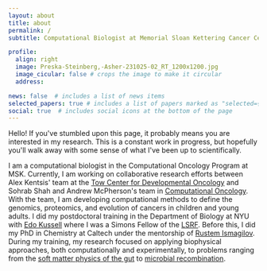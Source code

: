 ```yaml
---
layout: about
title: about
permalink: /
subtitle: Computational Biologist at Memorial Sloan Kettering Cancer Center

profile:
  align: right
  image: Preska-Steinberg,-Asher-231025-02_RT_1200x1200.jpg
  image_cicular: false # crops the image to make it circular
  address: 

news: false  # includes a list of news items
selected_papers: true # includes a list of papers marked as "selected={true}"
social: true  # includes social icons at the bottom of the page
---
```


Hello! If you've stumbled upon this page, it probably means you are interested in my research. This is a constant work in progress, but hopefully you'll walk away with some sense of what I've been up to scientifically.

I am a computational biologist in the Computational Oncology Program at MSK. Currently, I am working on collaborative research efforts between Alex Kentsis' team at the [Tow Center for Developmental Oncology](https://www.mskcc.org/research-programs/developmental-oncology/about-tow-center-developmental-oncology) and Sohrab Shah and Andrew McPherson's team in [Computational Oncology](https://www.mskcc.org/departments/epidemiology-biostatistics/computational-oncology).  With the team, I am developing computational methods to define the genomics, proteomics, and evolution of cancers in children and young adults. I did my postdoctoral training in the Department of Biology at NYU with [Edo Kussell](https://www.kussellgroup.org/) where I was a Simons Fellow of the [LSRF](http://www.lsrf.org/). Before this, I did my PhD in Chemistry at Caltech under the mentorship of [Rustem Ismagilov](https://ismagilovlab.caltech.edu/). During my training, my research focused on applying biophysical approaches, both computationally and experimentally, to problems ranging from the [soft matter physics of the gut](https://apsteinberg.github.io/projects/1_gutbiophysics/) to [microbial recombination](https://apsteinberg.github.io/projects/2_recombo/).


